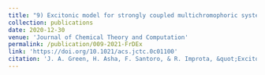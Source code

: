 ```yaml
---
title: "9) Excitonic model for strongly coupled multichromophoric systems: the electronic circular dichroism spectra of guanine quadruplexes as test cases"
collection: publications
date: 2020-12-30
venue: 'Journal of Chemical Theory and Computation'
permalink: /publication/009-2021-FrDEx
link: 'https://doi.org/10.1021/acs.jctc.0c01100'
citation: 'J. A. Green, H. Asha, F. Santoro, & R. Improta, &quot;Excitonic model for strongly coupled multichromophoric systems: the electronic circular dichroism spectra of guanine quadruplexes as test cases&quot;, <i>J. Chem. Theory. Comput.</i>, 2021, <b>17</b>, 405'
---
```

